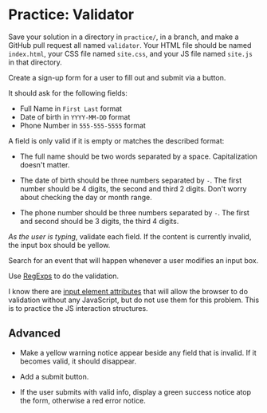 # Practice: Validator

Save your solution in a directory in `practice/`, in a branch, and make a GitHub pull request all named `validator`.
Your HTML file should be named `index.html`, your CSS file named `site.css`, and your JS file named `site.js` in that directory.

Create a sign-up form for a user to fill out and submit via a button.

It should ask for the following fields:

* Full Name in `First Last` format
* Date of birth in `YYYY-MM-DD` format
* Phone Number in `555-555-5555` format

A field is only valid if it is empty or matches the described format:

*   The full name should be two words separated by a space.
    Capitalization doesn't matter.

*   The date of birth should be three numbers separated by `-`.
    The first number should be 4 digits, the second and third 2 digits.
    Don't worry about checking the day or month range.

*   The phone number should be three numbers separated by `-`.
    The first and second should be 3 digits, the third 4 digits.

_As the user is typing_, validate each field.
If the content is currently invalid, the input box should be yellow.

Search for an event that will happen whenever a user modifies an input box.

Use [RegExps](/notes/regular-expressions.md) to do the validation.

I know there are [input element attributes](https://developer.mozilla.org/en-US/docs/Web/Guide/HTML/Forms/Data_form_validation) that will allow the browser to do validation without any JavaScript, but do not use them for this problem.
This is to practice the JS interaction structures.

## Advanced

*   Make a yellow warning notice appear beside any field that is invalid.
    If it becomes valid, it should disappear.

*   Add a submit button.

*   If the user submits with valid info, display a green success notice atop the form, otherwise a red error notice.
